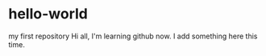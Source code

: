 # hello-world
my first repository 
Hi all,
    I'm learning github now.
    I add something here this time.
